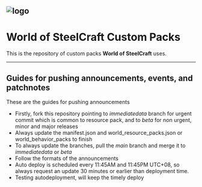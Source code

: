 ![logo](https://files.worldofsteelcraft.tk/web/logo.png)
---
# World of SteelCraft Custom Packs
This is the repository of custom packs **World of SteelCraft** uses.

---
## Guides for pushing announcements, events, and patchnotes
These are the guides for pushing announcements
- Firstly, fork this repository pointing to *immediatedata* branch for urgent commit which is common to resource pack, and to *beta* for non urgent, minor and major releases
- Always update the manifest.json and world_resource_packs.json or world_behavior_packs to finish
- To always update the branches, pull the *main* branch and merge it to *immediatedata* or *beta*
- Follow the formats of the announcements
- Auto deploy is scheduled every 11:45AM and 11:45PM UTC+08, so always request an update 30 minutes or earlier than deployment time.
- Testing autodeployment, will keep the timely deploy

